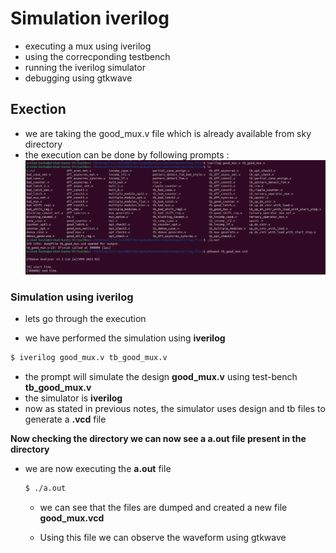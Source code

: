 # Simulation iverilog

- executing a mux using iverilog
- using the correcponding testbench
- running the iverilog simulator
- debugging using gtkwave

## Exection

- we are taking the good_mux.v file which is already available from sky directory
- the execution can be done by following prompts :
![Image Alt](https://github.com/AS-Arshad/Repo1/blob/61c4843e8f521c6288d952468d9c183bb8399c61/RISC-V%20VSD/week-1/Day-1/iverilog%20execution.png)


### Simulation using iverilog

- lets go through the execution

- we have performed the simulation using **iverilog**

```bash
$ iverilog good_mux.v tb_good_mux.v
```
- the prompt will simulate the design **good_mux.v** using test-bench **tb_good_mux.v**
- the simulator is **iverilog**
- now as stated in previous notes, the simulator uses design and tb files to generate a **.vcd** file

**Now checking the directory we can now see a **a.out** file present in the directory**

- we are now executing the **a.out** file

  ```bash
  $ ./a.out
  ```

  - we can see that the files are dumped and created a new file **good_mux.vcd**
 
  - Using this file we can observe the waveform using gtkwave
 
  
